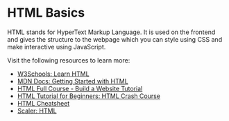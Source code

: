 # HTML Basics

HTML stands for HyperText Markup Language. It is used on the frontend and gives the structure to the webpage which you can style using CSS and make interactive using JavaScript.

Visit the following resources to learn more:

- [W3Schools: Learn HTML](https://www.w3schools.com/html/html_intro.asp)
- [MDN Docs: Getting Started with HTML ](https://developer.mozilla.org/en-US/docs/Learn/HTML/Introduction_to_HTML/Getting_started)
- [HTML Full Course - Build a Website Tutorial](https://www.youtube.com/watch?v=pQN-pnXPaVg)
- [HTML Tutorial for Beginners: HTML Crash Course](https://www.youtube.com/watch?v=qz0aGYrrlhU)
- [HTML Cheatsheet](https://htmlcheatsheet.com)
- [Scaler: HTML](https://www.scaler.com/topics/html)
